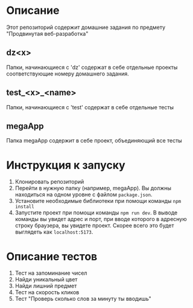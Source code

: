 # Описание

Этот репозиторий содержит домашние задания по предмету "Продвинутая веб-разработка"

## dz\<x>

Папки, начинающиеся с 'dz' содержат в себе отдельные проекты соответствующие номеру домашнего задания.

## test\_\<x>\_\<name>

Папки, начинающиеся с 'test' содержат в себе отдельные тесты

## megaApp

Папка megaApp содержит в себе проект, объединяющий все тесты

# Инструкция к запуску

1. Клонировать репозиторий
2. Перейти в нужную папку (например, megaApp). Вы должны находиться на одном уровне с файлом `package.json`.
3. Установите необходимые библиотеки при помощи команды `npm install`
4. Запустите проект при помощи команды `npm run dev`. В выводе команды вы увидет адрес и порт, при вводе которого в адресную строку браузера, вы увидете проект. Скорее всего это будет выглядеть как `localhost:5173`.

# Описание тестов

1. Тест на запоминание чисел
2. Найди уникальный цвет
3. Найди лишний предмет
4. Тест на скорость кликов
5. Тест "Проверь сколько слов за минуту ты вводишь"
